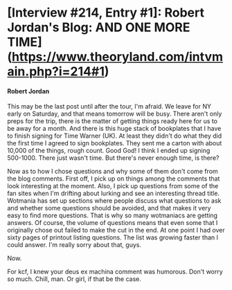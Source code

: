 # [Interview #214, Entry #1]: Robert Jordan's Blog: AND ONE MORE TIME](https://www.theoryland.com/intvmain.php?i=214#1)

#### Robert Jordan

This may be the last post until after the tour, I'm afraid. We leave for NY early on Saturday, and that means tomorrow will be busy. There aren't only preps for the trip, there is the matter of getting things ready here for us to be away for a month. And there is this huge stack of bookplates that I have to finish signing for Time Warner (UK). At least they didn't do what they did the first time I agreed to sign bookplates. They sent me a carton with about 10,000 of the things, rough count. Good God! I think I ended up signing 500-1000. There just wasn't time. But there's never enough time, is there?

Now as to how I chose questions and why some of them don't come from the blog comments. First off, I pick up on things among the comments that look interesting at the moment. Also, I pick up questions from some of the fan sites when I'm drifting about lurking and see an interesting thread title. Wotmania has set up sections where people discuss what questions to ask and whether some questions should be avoided, and that makes it very easy to find more questions. That is why so many wotmaniacs are getting answers. Of course, the volume of questions means that even some that I originally chose out failed to make the cut in the end. At one point I had over sixty pages of printout listing questions. The list was growing faster than I could answer. I'm really sorry about that, guys.

Now.

For kcf, I knew your deus ex machina comment was humorous. Don't worry so much. Chill, man. Or girl, if that be the case.

